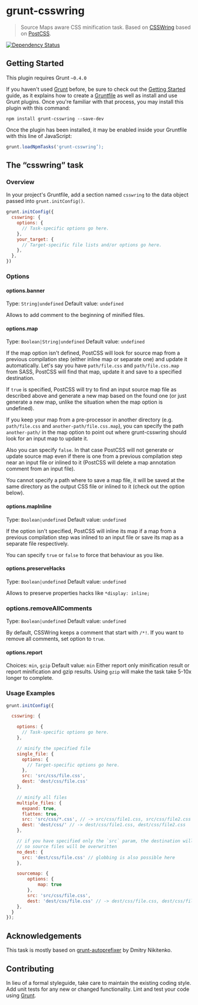 # grunt-csswring

> Source Maps aware CSS minification task. Based on [CSSWring](https://github.com/hail2u/node-csswring) based on [PostCSS](https://github.com/ai/postcss).

[![Dependency Status](https://gemnasium.com/princed/grunt-csswring.svg)](https://gemnasium.com/princed/grunt-csswring)

## Getting Started
This plugin requires Grunt `~0.4.0`

If you haven't used [Grunt](http://gruntjs.com/) before, be sure to check out the [Getting Started](http://gruntjs.com/getting-started) guide, as it explains how to create a [Gruntfile](http://gruntjs.com/sample-gruntfile) as well as install and use Grunt plugins. Once you're familiar with that process, you may install this plugin with this command:

```shell
npm install grunt-csswring --save-dev
```

Once the plugin has been installed, it may be enabled inside your Gruntfile with this line of JavaScript:

```js
grunt.loadNpmTasks('grunt-csswring’);
```

## The “csswring” task

### Overview
In your project's Gruntfile, add a section named `csswring` to the data object passed into `grunt.initConfig()`.

```js
grunt.initConfig({
  csswring: {
    options: {
      // Task-specific options go here.
    },
    your_target: {
      // Target-specific file lists and/or options go here.
    },
  },
})
```

### Options

#### options.banner
Type: `String|undefined`
Default value: `undefined`

Allows to add comment to the beginning of minified files. 

#### options.map
Type: `Boolean|String|undefined`
Default value: `undefined`

If the map option isn't defined, PostCSS will look for source map from a previous compilation step (either inline map or separate one) and update it automatically. Let's say you have `path/file.css` and `path/file.css.map` from SASS, PostCSS will find that map, update it and save to a specified destination.

If `true` is specified, PostCSS will try to find an input source map file as described above and generate a new map based on the found one (or just generate a new map, unlike the situation when the map option is undefined).

If you keep your map from a pre-processor in another directory (e.g. `path/file.css` and `another-path/file.css.map`), you can specify the path `another-path/` in the map option to point out where grunt-csswring should look for an input map to update it.

Also you can specify `false`. In that case PostCSS will not generate or update source map even if there is one from a previous compilation step near an input file or inlined to it (PostCSS will delete a map annotation comment from an input file).

You cannot specify a path where to save a map file, it will be saved at the same directory as the output CSS file or inlined to it (check out the option below).

#### options.mapInline
Type: `Boolean|undefined`
Default value: `undefined`

If the option isn't specified, PostCSS will inline its map if a map from a previous compilation step was inlined to an input file or save its map as a separate file respectively.

You can specify `true` or `false` to force that behaviour as you like.

#### options.preserveHacks
Type: `Boolean|undefined`
Default value: `undefined`

Allows to preserve properties hacks like `*display: inline;`

### options.removeAllComments
Type: `Boolean|undefined`
Default value: `undefined`

By default, CSSWring keeps a comment that start with `/*!`. If you want to remove all comments, set option to `true`.

#### options.report
Choices: `min`, `gzip`
Default value: `min`
Either report only minification result or report minification and gzip results. Using `gzip` will make the task take 5-10x longer to complete.


### Usage Examples

```js
grunt.initConfig({

  csswring: {

    options: {
      // Task-specific options go here.
    },

    // minify the specified file
    single_file: {
      options: {
        // Target-specific options go here.
      },
      src: 'src/css/file.css',
      dest: 'dest/css/file.css'
    },

    // minify all files
    multiple_files: {
      expand: true,
      flatten: true,
      src: 'src/css/*.css', // -> src/css/file1.css, src/css/file2.css
      dest: 'dest/css/' // -> dest/css/file1.css, dest/css/file2.css
    },

    // if you have specified only the `src` param, the destination will be set automatically,
    // so source files will be overwritten
    no_dest: {
      src: 'dest/css/file.css' // globbing is also possible here
    },

    sourcemap: {
        options: {
            map: true
        },
        src: 'src/css/file.css',
        dest: 'dest/css/file.css' // -> dest/css/file.css, dest/css/file.css.map
    },
  }
});
```

## Acknowledgements 
This task is mostly based on [grunt-autoprefixer](https://github.com/nDmitry/grunt-autoprefixer) by Dmitry Nikitenko.

## Contributing
In lieu of a formal styleguide, take care to maintain the existing coding style. Add unit tests for any new or changed functionality. Lint and test your code using [Grunt](http://gruntjs.com/).
